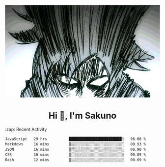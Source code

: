 <body>
<h1 align="center"></h1>
<br>
<div align="center">
<img width="auto" height="300" src="Img/mobFreakoutLonger.gif"/>
</div>
</div>
<h1 align="center">Hi 👋, I'm Sakuno</h1>
:zap: Recent Activity

<!--START_SECTION:waka-->

```txt
JavaScript   29 hrs          ████████████████████████░   96.08 %
Markdown     16 mins         ▒░░░░░░░░░░░░░░░░░░░░░░░░   00.93 %
JSON         16 mins         ▒░░░░░░░░░░░░░░░░░░░░░░░░   00.90 %
CSS          16 mins         ▒░░░░░░░░░░░░░░░░░░░░░░░░   00.89 %
Bash         12 mins         ▒░░░░░░░░░░░░░░░░░░░░░░░░   00.69 %
```

<!--END_SECTION:waka-->
